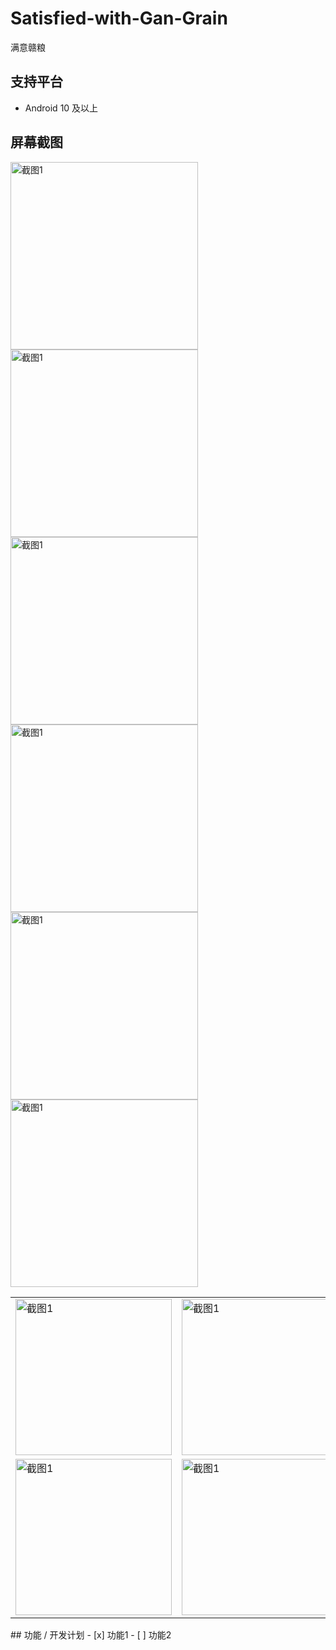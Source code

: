# Satisfied-with-Gan-Grain
满意赣粮
## 支持平台
- Android 10 及以上
## 屏幕截图
<img src="https://github.com/Mu-L/Kazumi/blob/main/static/screenshot/img_1.png" alt="截图1" width="300"/>
<img src="https://github.com/Mu-L/Kazumi/blob/main/static/screenshot/img_1.png" alt="截图1" width="300"/>
<img src="https://github.com/Mu-L/Kazumi/blob/main/static/screenshot/img_1.png" alt="截图1" width="300"/>
<img src="https://github.com/Mu-L/Kazumi/blob/main/static/screenshot/img_1.png" alt="截图1" width="300"/>
<img src="https://github.com/Mu-L/Kazumi/blob/main/static/screenshot/img_1.png" alt="截图1" width="300"/>
<img src="https://github.com/Mu-L/Kazumi/blob/main/static/screenshot/img_1.png" alt="截图1" width="300"/>
<table>
  <tr>
    <td><img src="https://github.com/Mu-L/Kazumi/blob/main/static/screenshot/img_1.png" alt="截图1" width="250"/></td>
    <td><img src="https://github.com/Mu-L/Kazumi/blob/main/static/screenshot/img_1.png" alt="截图1" width="250"/></td>
    <td><img src="https://github.com/Mu-L/Kazumi/blob/main/static/screenshot/img_1.png" alt="截图1" width="250"/></td>
    <td><img src="https://github.com/Mu-L/Kazumi/blob/main/static/screenshot/img_1.png" alt="截图1" width="250"/></td>
  </tr>
  <tr>
    <td><img src="https://github.com/Mu-L/Kazumi/blob/main/static/screenshot/img_1.png" alt="截图1" width="250"/></td>
    <td><img src="https://github.com/Mu-L/Kazumi/blob/main/static/screenshot/img_1.png" alt="截图1" width="250"/></td>
    <td><img src="https://github.com/Mu-L/Kazumi/blob/main/static/screenshot/img_1.png" alt="截图1" width="250"/></td>
    <td><img src="https://github.com/Mu-L/Kazumi/blob/main/static/screenshot/img_1.png" alt="截图1" width="250"/></td>
  </tr>
</table>
## 功能 / 开发计划
- [x] 功能1
- [ ] 功能2

